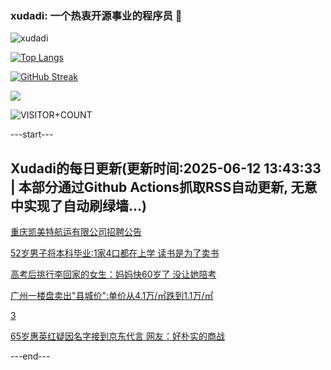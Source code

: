 ### xudadi: 一个热衷开源事业的程序员 👋

![xudadi](https://github-readme-stats-git-masterorgs-github-readme-stats-team.vercel.app/api?username=xudadi)

[![Top Langs](https://github-readme-stats.vercel.app/api/top-langs/?username=xudadi)](https://github.com/anuraghazra/github-readme-stats)

[![GitHub Streak](https://streak-stats.demolab.com?user=xudadi&locale=zh_Hans)](https://git.io/streak-stats)

![](https://raw.githubusercontent.com/xudadi/xudadi/main/assets/github-contribution-grid-snake.svg)

![VISITOR+COUNT](https://komarev.com/ghpvc/?username=xudadi&label=VISITOR+COUNT)


---start---

## Xudadi的每日更新(更新时间:2025-06-12 13:43:33 | 本部分通过Github Actions抓取RSS自动更新, 无意中实现了自动刷绿墙...)

[重庆凯美特航运有限公司招聘公告](https://www.gongkaoleida.com/article/2446986)

[52岁男子将本科毕业:1家4口都在上学 读书是为了卖书](https://m.163.com/news/article/K1Q7CGKR051492T3.html)

[高考后挑行李回家的女生：妈妈快60岁了 没让她陪考](https://m.163.com/news/article/K1PNF0MB053469LG.html)

[广州一楼盘卖出"县城价":单价从4.1万/㎡跌到1.1万/㎡](https://m.163.com/news/article/K1Q6KDAU00019B3E.html)

[3](https://m.163.com/touch/news/sub/domestic)

[65岁惠英红疑因名字接到京东代言 网友：好朴实的商战](https://m.163.com/news/article/K1PSAR7F053469LG.html)

---end---
